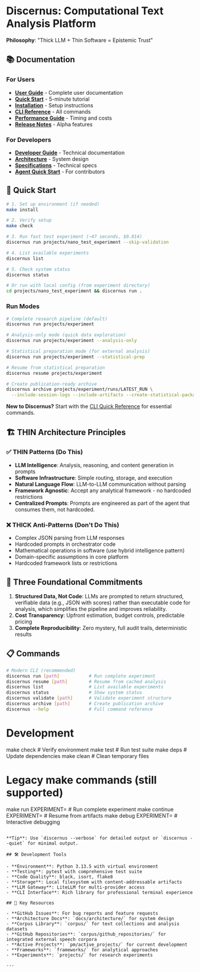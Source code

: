 # Discernus: Computational Text Analysis Platform

**Philosophy**: "Thick LLM + Thin Software = Epistemic Trust"

## 📚 Documentation

### For Users
- **[User Guide](docs/user/README.md)** - Complete user documentation
- **[Quick Start](docs/user/QUICK_START_GUIDE.md)** - 5-minute tutorial
- **[Installation](docs/user/INSTALLATION_GUIDE.md)** - Setup instructions
- **[CLI Reference](docs/user/CLI_REFERENCE.md)** - All commands
- **[Performance Guide](docs/user/PERFORMANCE_GUIDE.md)** - Timing and costs
- **[Release Notes](docs/user/RELEASE_NOTES.md)** - Alpha features

### For Developers
- **[Developer Guide](docs/developer/README.md)** - Technical documentation
- **[Architecture](docs/architecture/)** - System design
- **[Specifications](docs/specifications/)** - Technical specs
- **[Agent Quick Start](CURSOR_AGENT_QUICK_START.md)** - For contributors

## 🚀 Quick Start

```bash
# 1. Set up environment (if needed)
make install

# 2. Verify setup
make check

# 3. Run fast test experiment (~47 seconds, $0.014)
discernus run projects/nano_test_experiment --skip-validation

# 4. List available experiments
discernus list

# 5. Check system status
discernus status

# Or run with local config (from experiment directory)
cd projects/nano_test_experiment && discernus run .
```

### Run Modes

```bash
# Complete research pipeline (default)
discernus run projects/experiment

# Analysis-only mode (quick data exploration)
discernus run projects/experiment --analysis-only

# Statistical preparation mode (for external analysis)
discernus run projects/experiment --statistical-prep

# Resume from statistical preparation
discernus resume projects/experiment

# Create publication-ready archive
discernus archive projects/experiment/runs/LATEST_RUN \
  --include-session-logs --include-artifacts --create-statistical-package
```

**New to Discernus?** Start with the [CLI Quick Reference](docs/developer/CLI_QUICK_REFERENCE.md) for essential commands.

## 🏗️ THIN Architecture Principles

### ✅ **THIN Patterns (Do This)**
- **LLM Intelligence**: Analysis, reasoning, and content generation in prompts
- **Software Infrastructure**: Simple routing, storage, and execution
- **Natural Language Flow**: LLM-to-LLM communication without parsing
- **Framework Agnostic**: Accept any analytical framework - no hardcoded restrictions
- **Centralized Prompts**: Prompts are engineered as part of the agent that consumes them, not hardcoded.

### ❌ **THICK Anti-Patterns (Don't Do This)**
- Complex JSON parsing from LLM responses
- Hardcoded prompts in orchestrator code
- Mathematical operations in software (use hybrid intelligence pattern)
- Domain-specific assumptions in core platform
- Hardcoded framework lists or restrictions

## 🎯 Three Foundational Commitments

1. **Structured Data, Not Code**: LLMs are prompted to return structured, verifiable data (e.g., JSON with scores) rather than executable code for analysis, which simplifies the pipeline and improves reliability.
2. **Cost Transparency**: Upfront estimation, budget controls, predictable pricing
3. **Complete Reproducibility**: Zero mystery, full audit trails, deterministic results

## 📋 Commands

```bash
# Modern CLI (recommended)
discernus run [path]           # Run complete experiment
discernus resume [path]        # Resume from cached analysis  
discernus list                 # List available experiments
discernus status               # Show system status
discernus validate [path]      # Validate experiment structure
discernus archive [path]       # Create publication archive
discernus --help               # Full command reference
```

# Development
make check                     # Verify environment
make test                      # Run test suite
make deps                      # Update dependencies
make clean                     # Clean temporary files

# Legacy make commands (still supported)
make run EXPERIMENT=<path>     # Run complete experiment
make continue EXPERIMENT=<path> # Resume from artifacts
make debug EXPERIMENT=<path>   # Interactive debugging
```

**Tip**: Use `discernus --verbose` for detailed output or `discernus --quiet` for minimal output.

## 🛠️ Development Tools

- **Environment**: Python 3.13.5 with virtual environment
- **Testing**: pytest with comprehensive test suite
- **Code Quality**: black, isort, flake8
- **Storage**: Local filesystem with content-addressable artifacts
- **LLM Gateway**: LiteLLM for multi-provider access
- **CLI Interface**: Rich library for professional terminal experience

## 🔗 Key Resources

- **GitHub Issues**: For bug reports and feature requests
- **Architecture Docs**: `docs/architecture/` for system design
- **Corpus Library**: `corpus/` for text collections and analysis datasets
- **GitHub Repositories**: `corpus/github_repositories/` for integrated external speech corpora
- **Active Projects**: `pm/active_projects/` for current development
- **Frameworks**: `frameworks/` for analytical approaches
- **Experiments**: `projects/` for research experiments

---

